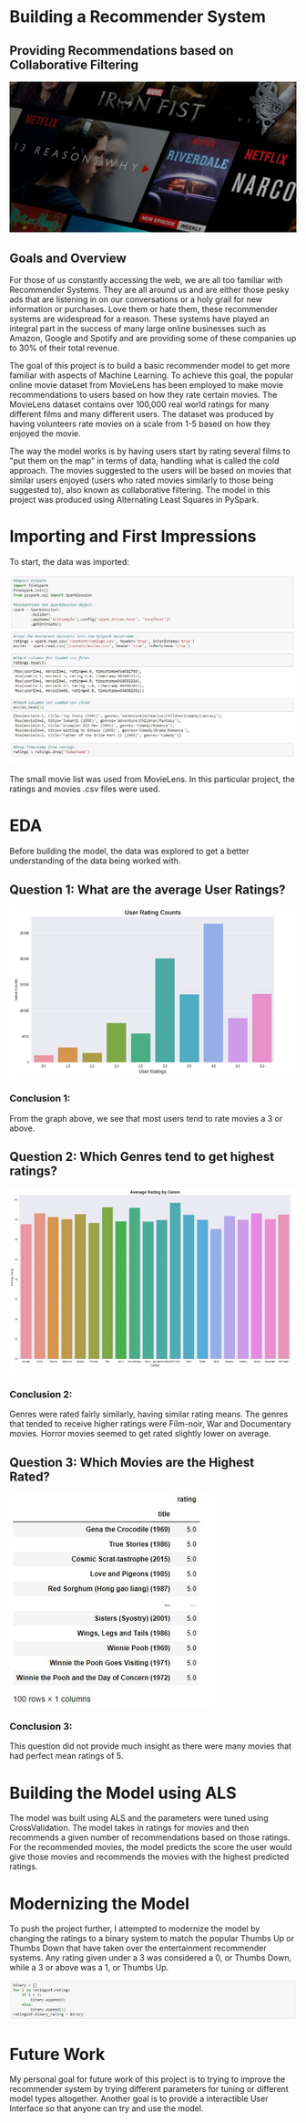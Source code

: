 # Building a Recommender System
## Providing Recommendations based on Collaborative Filtering

![](images/Netflix.png)

## Goals and Overview

For those of us constantly accessing the web, we are all too familiar with Recommender Systems. They are all around us and are either those pesky ads that are listening in on our conversations or a holy grail for new information or purchases. Love them or hate them, these recommender systems are widespread for a reason. These systems have played an integral part in the success of many large online businesses such as Amazon, Google and Spotify and are providing some of these companies up to 30% of their total revenue. 

The goal of this project is to build a basic recommender model to get more familiar with aspects of Machine Learning. To  achieve this goal, the popular online movie dataset from MovieLens has been employed to make movie recommendations to users based on how they rate certain movies. The MovieLens dataset contains over 100,000 real world ratings for many different films and many different users. The dataset was produced by having volunteers rate movies on a scale from 1-5 based on how they enjoyed the movie.

The way the model works is by having users start by rating several films to "put them on the map" in terms of data, handling what is called the cold approach. The movies suggested to the users will be based on movies that similar users enjoyed (users who rated movies similarly to those being suggested to), also known as collaborative filtering. The model in this project was produced using Alternating Least Squares in PySpark.


# Importing and First Impressions

To start, the data was imported:

![](images/import.JPG)

The small movie list was used from MovieLens. In this particular project, the ratings and movies .csv files were used.


# EDA

Before building the model, the data was explored to get a better understanding of the data being worked with.

## Question 1: What are the average User Ratings?

![](images/UserRatingCounts.JPG)

### Conclusion 1:

From the graph above, we see that most users tend to rate movies a 3 or above.

## Question 2: Which Genres tend to get highest ratings?

![](images/GenreRatings.JPG)

### Conclusion 2:

Genres were rated fairly similarly, having similar rating means. The genres that tended to receive higher ratings were Film-noir, War and Documentary movies. Horror movies seemed to get rated slightly lower on average.

## Question 3: Which Movies are the Highest Rated?

![](images/bestmovies.JPG)


### Conclusion 3:

This question did not provide much insight as there were many movies that had perfect mean ratings of 5.


# Building the Model using ALS

The model was built using ALS and the parameters were tuned using CrossValidation. The model takes in ratings for movies and then recommends a given number of recommendations based on those ratings. For the recommended movies, the model predicts the score the user would give those movies and recommends the movies with the highest predicted ratings.

# Modernizing the Model

To push the project further, I attempted to modernize the model by changing the ratings to a binary system to match the popular Thumbs Up or Thumbs Down that have taken over the entertainment recommender systems. Any rating given under a 3 was considered a 0, or Thumbs Down, while a 3 or above was a 1, or Thumbs Up. 

![](images/binary.JPG)


# Future Work

My personal goal for future work of this project is to trying to improve the recommender system by trying different parameters for tuning or different model types altogether. Another goal is to provide a interactible User Interface so that anyone can try and use the model.
